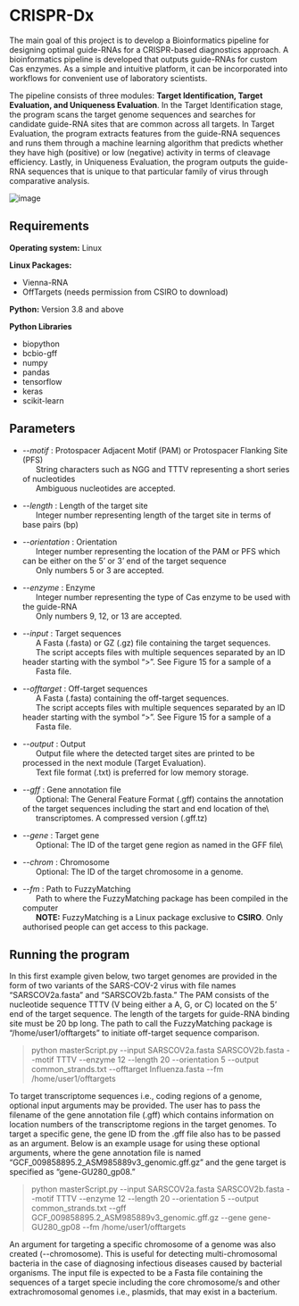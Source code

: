 # CRISPR-Dx

The main goal of this project is to develop a Bioinformatics pipeline for designing optimal guide-RNAs for a CRISPR-based diagnostics approach. A bioinformatics pipeline is developed that outputs guide-RNAs for custom Cas enzymes. As a simple and intuitive platform, it can be incorporated into workflows for convenient use of laboratory scientists. 

The pipeline consists of three modules: **Target Identification, Target Evaluation, and Uniqueness Evaluation**. In the Target Identification stage, the program scans the target genome sequences and searches for candidate guide-RNA sites that are common across all targets. In Target Evaluation, the program extracts features from the guide-RNA sequences and runs them through a machine learning algorithm that predicts whether they have high (positive) or low (negative) activity in terms of cleavage efficiency. Lastly, in Uniqueness Evaluation, the program outputs the guide-RNA sequences that is unique to that particular family of virus through comparative analysis. 

![image](https://github.com/camille-codes/CRISPR-Dx/assets/63538087/5d287ea5-090d-4c43-ad29-d406bf4c59fa)

## Requirements

**Operating system:** Linux

**Linux Packages:**
* Vienna-RNA
* OffTargets (needs permission from CSIRO to download)

**Python:** Version 3.8 and above

**Python Libraries**
* biopython
* bcbio-gff
* numpy
* pandas
* tensorflow
* keras
* scikit-learn

## Parameters

* *--motif* : Protospacer Adjacent Motif (PAM) or Protospacer Flanking Site (PFS)\
  &nbsp;&nbsp;&nbsp;&nbsp;&nbsp;&nbsp;String characters such as NGG and TTTV representing a short series of nucleotides\
  &nbsp;&nbsp;&nbsp;&nbsp;&nbsp;&nbsp;Ambiguous nucleotides are accepted.

* *--length* : Length of the target site \
  &nbsp;&nbsp;&nbsp;&nbsp;&nbsp;&nbsp;Integer number representing length of the target site in terms of base pairs (bp)

* *--orientation* : Orientation	\
  &nbsp;&nbsp;&nbsp;&nbsp;&nbsp;&nbsp;Integer number representing the location of the PAM or PFS which can be either on the 5’ or 3’ end of the target sequence\
  &nbsp;&nbsp;&nbsp;&nbsp;&nbsp;&nbsp;Only numbers 5 or 3 are accepted.

* *--enzyme* : Enzyme	\
  &nbsp;&nbsp;&nbsp;&nbsp;&nbsp;&nbsp;Integer number representing the type of Cas enzyme to be used with the guide-RNA\
  &nbsp;&nbsp;&nbsp;&nbsp;&nbsp;&nbsp;Only numbers 9, 12, or 13 are accepted.
  
* *--input* : Target sequences\
  &nbsp;&nbsp;&nbsp;&nbsp;&nbsp;&nbsp;A Fasta (.fasta) or GZ (.gz) file containing the target sequences.\
  &nbsp;&nbsp;&nbsp;&nbsp;&nbsp;&nbsp;The script accepts files with multiple sequences separated by an ID header starting with the symbol “>”. See Figure 15 for a sample of a       &nbsp;&nbsp;&nbsp;&nbsp;&nbsp;&nbsp;Fasta file.
  
* *--offtarget* : Off-target sequences\
  &nbsp;&nbsp;&nbsp;&nbsp;&nbsp;&nbsp;A Fasta (.fasta) containing the off-target sequences.\
  &nbsp;&nbsp;&nbsp;&nbsp;&nbsp;&nbsp;The script accepts files with multiple sequences separated by an ID header starting with the symbol “>”. See Figure 15 for a sample of a       &nbsp;&nbsp;&nbsp;&nbsp;&nbsp;&nbsp;Fasta file.

* *--output* : Output\
  &nbsp;&nbsp;&nbsp;&nbsp;&nbsp;&nbsp;Output file where the detected target sites are printed to be processed in the next module (Target Evaluation).\
  &nbsp;&nbsp;&nbsp;&nbsp;&nbsp;&nbsp;Text file format (.txt) is preferred for low memory storage.
  
* *--gff* : Gene annotation file\
  &nbsp;&nbsp;&nbsp;&nbsp;&nbsp;&nbsp;Optional: The General Feature Format (.gff) contains the annotation of the target sequences including the start and end location of the\       &nbsp;&nbsp;&nbsp;&nbsp;&nbsp;&nbsp;transcriptomes. A compressed version (.gff.tz) 

* *--gene* : Target gene\
  &nbsp;&nbsp;&nbsp;&nbsp;&nbsp;&nbsp;Optional: The ID of the target gene region as named in the GFF file\

* *--chrom* : Chromosome\
  &nbsp;&nbsp;&nbsp;&nbsp;&nbsp;&nbsp;Optional: The ID of the target chromosome in a genome. 

* *--fm* : Path to FuzzyMatching\
  &nbsp;&nbsp;&nbsp;&nbsp;&nbsp;&nbsp;Path to where the FuzzyMatching package has been compiled in the computer\
  &nbsp;&nbsp;&nbsp;&nbsp;&nbsp;&nbsp;**NOTE:** FuzzyMatching is a Linux package exclusive to **CSIRO**. Only authorised people can get access to this package. 

## Running the program

In this first example given below, two target genomes are provided in the form of two variants of the SARS-COV-2 virus with file names “SARSCOV2a.fasta” and “SARSCOV2b.fasta.” The PAM consists of the nucleotide sequence TTTV (V being either a A, G, or C) located on the 5’ end of the target sequence. The length of the targets for guide-RNA binding site must be 20 bp long. The path to call the FuzzyMatching package is “/home/user1/offtargets” to initiate off-target sequence comparison.

> python masterScript.py --input SARSCOV2a.fasta SARSCOV2b.fasta --motif TTTV --enzyme 12 --length 20 --orientation 5 --output common_strands.txt --offtarget Influenza.fasta --fm /home/user1/offtargets

To target transcriptome sequences i.e., coding regions of a genome, optional input
arguments may be provided. The user has to pass the filename of the gene annotation file (.gff) which contains information on location numbers of the transcriptome regions in the target genomes. To target a specific gene, the gene ID from the .gff file also has to be passed as an argument. Below is an example usage for using these optional arguments, where the gene annotation file is named “GCF_009858895.2_ASM985889v3_genomic.gff.gz” and the gene target is specified as “gene-GU280_gp08.” 

> python masterScript.py --input SARSCOV2a.fasta SARSCOV2b.fasta --motif TTTV --enzyme 12 --length 20 --orientation 5 --output common_strands.txt
--gff GCF_009858895.2_ASM985889v3_genomic.gff.gz --gene gene-GU280_gp08 --fm /home/user1/offtargets

An argument for targeting a specific chromosome of a genome was also created (--chromosome). This is useful for detecting multi-chromosomal bacteria in the case of diagnosing infectious diseases caused by bacterial organisms. The input file is expected to be a Fasta file containing the sequences of a target specie including the core chromosome/s and other extrachromosomal genomes i.e., plasmids, that may exist in a bacterium. 


